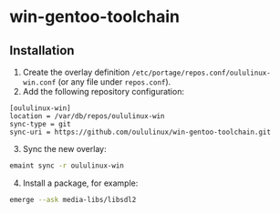# win-gentoo-toolchain


## Installation

1. Create the overlay definition `/etc/portage/repos.conf/oululinux-win.conf` (or any file under `repos.conf`).
2. Add the following repository configuration:

```
[oululinux-win]
location = /var/db/repos/oululinux-win
sync-type = git
sync-uri = https://github.com/oululinux/win-gentoo-toolchain.git
```

3. Sync the new overlay:

```bash
emaint sync -r oululinux-win
```

4. Install a package, for example:

```bash
emerge --ask media-libs/libsdl2
```

